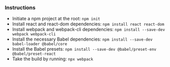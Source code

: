### Instructions

- Initiate a npm project at the root: `npm init`
- Install react and react-dom dependencies: `npm install react react-dom`
- Install webpack and webpack-cli dependencies: `npm install --save-dev webpack webpack-cli`
- Install the necessary Babel dependencies: `npm install --save-dev babel-loader @babel/core`
- Install the Babel presets: `npm install --save-dev @babel/preset-env @babel/preset-react`
- Take the build by running: `npx webpack`
